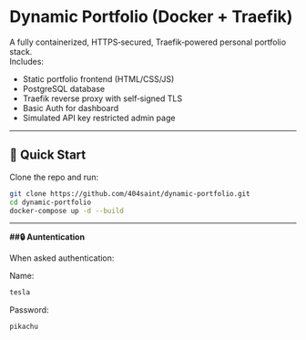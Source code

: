 # Dynamic Portfolio (Docker + Traefik)

A fully containerized, HTTPS‑secured, Traefik‑powered personal portfolio stack.  
Includes:
- Static portfolio frontend (HTML/CSS/JS)
- PostgreSQL database
- Traefik reverse proxy with self‑signed TLS
- Basic Auth for dashboard
- Simulated API key restricted admin page

---

## 🚀 Quick Start

Clone the repo and run:

```bash
git clone https://github.com/404saint/dynamic-portfolio.git
cd dynamic-portfolio
docker-compose up -d --build
```

---

**##🔒 Auntentication**

When asked authentication:

Name:
```bash
tesla
```
Password:
```bash
pikachu
